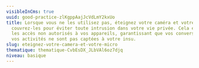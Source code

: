 ```yaml
---
visibleInCms: true
uuid: good-practice-zlKgppAajJcVdLmY2kxUo
title: Lorsque vous ne les utilisez pas, éteignez votre caméra et votre micro ou
  couvrez-les pour éviter toute intrusion dans votre vie privée. Cela empêche
  les accès non autorisés à vos appareils, garantissant que vos conversations ou
  vos activités ne sont pas captées à votre insu.
slug: eteignez-votre-camera-et-votre-micro
thematique: thematique-CvbEsDX_JLbVAl6oz7djq
niveau: basique
---
```

